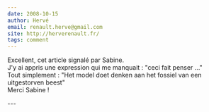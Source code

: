 ```yaml
---
date: 2008-10-15
author: Hervé
email: renault.herve@gmail.com
site: http://herverenault.fr/
tags: comment
---
```


<p>Excellent, cet article signalé par Sabine.<br />
J'y ai appris une expression qui me manquait : &quot;ceci fait penser ...&quot;<br />
Tout simplement : &quot;Het model doet denken aan het fossiel van een uitgestorven beest&quot;<br />
Merci Sabine !</p>
---
